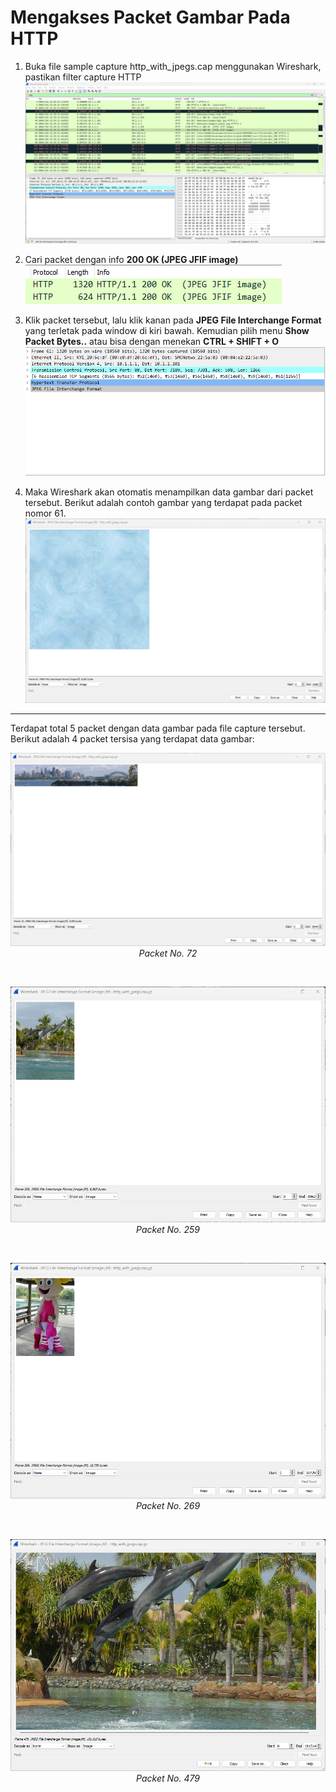 # Mengakses Packet Gambar Pada HTTP

1. Buka file sample capture http_with_jpegs.cap menggunakan Wireshark, pastikan filter capture HTTP <br>
![Wireshark](./assets/jpeg_cap.png)

2. Cari packet dengan info **200 OK (JPEG JFIF image)** <br>
![200 OK](./assets/200_ok.png)

3. Klik packet tersebut, lalu klik kanan pada **JPEG File Interchange Format** yang terletak pada window di kiri bawah. Kemudian pilih menu **Show Packet Bytes..** atau bisa dengan menekan **CTRL + SHIFT + O** <br>
![Interchange Format](./assets/left_bar.png)

4. Maka Wireshark akan otomatis menampilkan data gambar dari packet tersebut. Berikut adalah contoh gambar yang terdapat pada packet nomor 61. <br>
![61](./assets/61.png)

---

Terdapat total 5 packet dengan data gambar pada file capture tersebut. Berikut adalah 4 packet tersisa yang terdapat data gambar:

<p align="center">
<img src="./assets/72.png" alt="72">
<br>
<i>Packet No. 72</i>
</p>

<br>

<p align="center">
<img src="./assets/259.png" alt="259">
<br>
<i>Packet No. 259</i>
</p>

<br>

<p align="center">
<img src="./assets/269.png" alt="269">
<br>
<i>Packet No. 269</i>
</p>

<br>

<p align="center">
<img src="./assets/479.png" alt="479">
<br>
<i>Packet No. 479</i>
</p>
